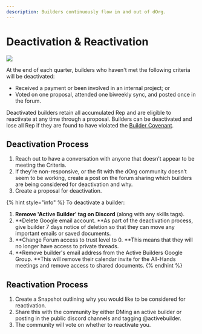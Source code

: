 ```yaml
---
description: Builders continuously flow in and out of dOrg.
---
```


# Deactivation & Reactivation

![](https://media2.giphy.com/media/TrOMR6REnWN1u/giphy.gif?cid=ecf05e475olmysndp9wciiouoodkrlec1hne62jdz46l16yp\&rid=giphy.gif\&ct=g)

At the end of each quarter, builders who haven't met the following criteria will be deactivated:

* Received a payment or been involved in an internal project; or
* Voted on one proposal, attended one biweekly sync, and posted once in the forum.

Deactivated builders retain all accumulated Rep and are eligible to reactivate at any time through a proposal. Builders can be deactivated and lose all Rep if they are found to have violated the [Builder Covenant](covenant.md).

## Deactivation Process

1. Reach out to have a conversation with anyone that doesn’t appear to be meeting the Criteria.&#x20;
2. If they’re non-responsive, or the fit with the dOrg community doesn’t seem to be working, create a post on the forum sharing which builders are being considered for deactivation and why.&#x20;
3. Create a proposal for deactivation.

{% hint style="info" %}
To deactivate a builder:

1. **Remove 'Active Builder' tag on Discord** (along with any skills tags).
2. **Delete Google email account. **As part of the deactivation process, give builder 7 days notice of deletion so that they can move any important emails or saved documents.
3. **Change Forum access to trust level to 0. **This means that they will no longer have access to private threads.
4. **Remove builder's email address from the Active Builders Google Group. **This will remove their calendar invite for the All-Hands meetings and remove access to shared documents.
{% endhint %}

## Reactivation Process

1. Create a Snapshot outlining why you would like to be considered for reactivation.
2. Share this with the community by either DMing an active builder or posting in the public discord channels and tagging @activebuilder.
3. The community will vote on whether to reactivate you.
